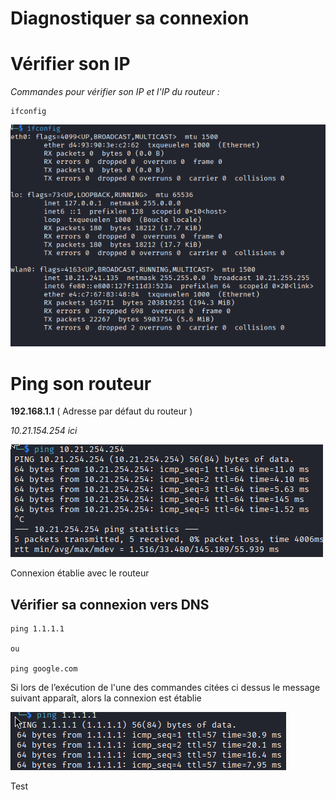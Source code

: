 # Diagnostiquer sa connexion

# Vérifier son IP

*Commandes pour vérifier son IP et l'IP du routeur  :*

```terminal
ifconfig
```

![](/images/image4.png)

# Ping son routeur

**192.168.1.1** ( Adresse par défaut du routeur )

*10.21.154.254 ici*

![](/images/image5.png)

Connexion établie avec le routeur

## Vérifier sa connexion vers DNS 

```terminal
ping 1.1.1.1

ou 

ping google.com
```


Si lors de l’exécution de l'une des commandes citées ci dessus 
le message suivant apparaît, alors la connexion est établie

![](/images/image2.png)


Test
